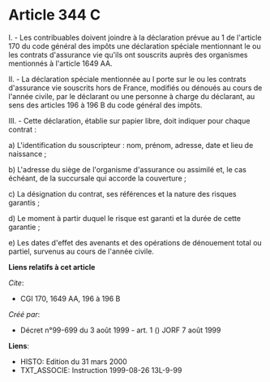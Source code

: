 # Article 344 C

I. - Les contribuables doivent joindre à la déclaration prévue au 1 de l'article 170 du code général des impôts une
déclaration spéciale mentionnant le ou les contrats d'assurance vie qu'ils ont souscrits auprès des organismes mentionnés à
l'article 1649 AA.

II. - La déclaration spéciale mentionnée au I porte sur le ou les contrats d'assurance vie souscrits hors de France, modifiés
ou dénoués au cours de l'année civile, par le déclarant ou une personne à charge du déclarant, au sens des articles 196 à 196
B du code général des impôts.

III. - Cette déclaration, établie sur papier libre, doit indiquer pour chaque contrat :

a) L'identification du souscripteur : nom, prénom, adresse, date et lieu de naissance ;

b) L'adresse du siège de l'organisme d'assurance ou assimilé et, le cas échéant, de la succursale qui accorde la couverture ;

c) La désignation du contrat, ses références et la nature des risques garantis ;

d) Le moment à partir duquel le risque est garanti et la durée de cette garantie ;

e) Les dates d'effet des avenants et des opérations de dénouement total ou partiel, survenus au cours de l'année civile.

**Liens relatifs à cet article**

_Cite_:

  - CGI 170, 1649 AA, 196 à 196 B

_Créé par_:

  - Décret n°99-699 du 3 août 1999 - art. 1 () JORF 7 août 1999

**Liens**:

  - HISTO: Edition du 31 mars 2000
  - TXT_ASSOCIE: Instruction 1999-08-26 13L-9-99
